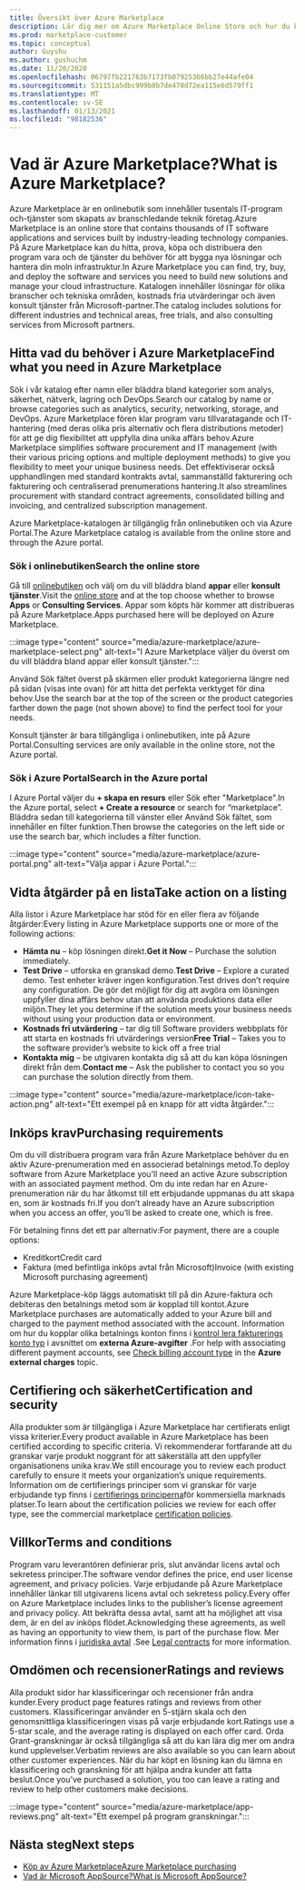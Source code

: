 ```yaml
---
title: Översikt över Azure Marketplace
description: Lär dig mer om Azure Marketplace Online Store och hur du kan hitta och testa program vara och lösningar.
ms.prod: marketplace-customer
ms.topic: conceptual
author: Guyshu
ms.author: gushuchm
ms.date: 11/20/2020
ms.openlocfilehash: 06797fb221763b7173fb07925366bb27e44afe04
ms.sourcegitcommit: 531151a5dbc999b8b7de478d72ea115e6d579ff1
ms.translationtype: MT
ms.contentlocale: sv-SE
ms.lasthandoff: 01/13/2021
ms.locfileid: "98182536"
---
```

# <a name="what-is-azure-marketplace"></a><span data-ttu-id="99321-103">Vad är Azure Marketplace?</span><span class="sxs-lookup"><span data-stu-id="99321-103">What is Azure Marketplace?</span></span>

<span data-ttu-id="99321-104">Azure Marketplace är en onlinebutik som innehåller tusentals IT-program och-tjänster som skapats av branschledande teknik företag.</span><span class="sxs-lookup"><span data-stu-id="99321-104">Azure Marketplace is an online store that contains thousands of IT software applications and services built by industry-leading technology companies.</span></span> <span data-ttu-id="99321-105">På Azure Marketplace kan du hitta, prova, köpa och distribuera den program vara och de tjänster du behöver för att bygga nya lösningar och hantera din moln infrastruktur.</span><span class="sxs-lookup"><span data-stu-id="99321-105">In Azure Marketplace you can find, try, buy, and deploy the software and services you need to build new solutions and manage your cloud infrastructure.</span></span> <span data-ttu-id="99321-106">Katalogen innehåller lösningar för olika branscher och tekniska områden, kostnads fria utvärderingar och även konsult tjänster från Microsoft-partner.</span><span class="sxs-lookup"><span data-stu-id="99321-106">The catalog includes solutions for different industries and technical areas, free trials, and also consulting services from Microsoft partners.</span></span>

## <a name="find-what-you-need-in-azure-marketplace"></a><span data-ttu-id="99321-107">Hitta vad du behöver i Azure Marketplace</span><span class="sxs-lookup"><span data-stu-id="99321-107">Find what you need in Azure Marketplace</span></span>

<span data-ttu-id="99321-108">Sök i vår katalog efter namn eller bläddra bland kategorier som analys, säkerhet, nätverk, lagring och DevOps.</span><span class="sxs-lookup"><span data-stu-id="99321-108">Search our catalog by name or browse categories such as analytics, security, networking, storage, and DevOps.</span></span> <span data-ttu-id="99321-109">Azure Marketplace fören klar program varu tillvaratagande och IT-hantering (med deras olika pris alternativ och flera distributions metoder) för att ge dig flexibilitet att uppfylla dina unika affärs behov.</span><span class="sxs-lookup"><span data-stu-id="99321-109">Azure Marketplace simplifies software procurement and IT management (with their various pricing options and multiple deployment methods) to give you flexibility to meet your unique business needs.</span></span> <span data-ttu-id="99321-110">Det effektiviserar också upphandlingen med standard kontrakts avtal, sammanställd fakturering och fakturering och centraliserad prenumerations hantering.</span><span class="sxs-lookup"><span data-stu-id="99321-110">It also streamlines procurement with standard contract agreements, consolidated billing and invoicing, and centralized subscription management.</span></span>

<span data-ttu-id="99321-111">Azure Marketplace-katalogen är tillgänglig från onlinebutiken och via Azure Portal.</span><span class="sxs-lookup"><span data-stu-id="99321-111">The Azure Marketplace catalog is available from the online store and through the Azure portal.</span></span>  

### <a name="search-the-online-store"></a><span data-ttu-id="99321-112">Sök i onlinebutiken</span><span class="sxs-lookup"><span data-stu-id="99321-112">Search the online store</span></span>

<span data-ttu-id="99321-113">Gå till [onlinebutiken](https://azuremarketplace.microsoft.com/) och välj om du vill bläddra bland **appar** eller **konsult tjänster**.</span><span class="sxs-lookup"><span data-stu-id="99321-113">Visit the [online store](https://azuremarketplace.microsoft.com/) and at the top choose whether to browse **Apps** or **Consulting Services**.</span></span> <span data-ttu-id="99321-114">Appar som köpts här kommer att distribueras på Azure Marketplace.</span><span class="sxs-lookup"><span data-stu-id="99321-114">Apps purchased here will be deployed on Azure Marketplace.</span></span>

:::image type="content" source="media/azure-marketplace/azure-marketplace-select.png" alt-text="I Azure Marketplace väljer du överst om du vill bläddra bland appar eller konsult tjänster.":::

<span data-ttu-id="99321-116">Använd Sök fältet överst på skärmen eller produkt kategorierna längre ned på sidan (visas inte ovan) för att hitta det perfekta verktyget för dina behov.</span><span class="sxs-lookup"><span data-stu-id="99321-116">Use the search bar at the top of the screen or the product categories farther down the page (not shown above) to find the perfect tool for your needs.</span></span>

<span data-ttu-id="99321-117">Konsult tjänster är bara tillgängliga i onlinebutiken, inte på Azure Portal.</span><span class="sxs-lookup"><span data-stu-id="99321-117">Consulting services are only available in the online store, not the Azure portal.</span></span>

### <a name="search-in-the-azure-portal"></a><span data-ttu-id="99321-118">Sök i Azure Portal</span><span class="sxs-lookup"><span data-stu-id="99321-118">Search in the Azure portal</span></span>

<span data-ttu-id="99321-119">I Azure Portal väljer du **+ skapa en resurs** eller Sök efter "Marketplace".</span><span class="sxs-lookup"><span data-stu-id="99321-119">In the Azure portal, select **+ Create a resource** or search for “marketplace”.</span></span> <span data-ttu-id="99321-120">Bläddra sedan till kategorierna till vänster eller Använd Sök fältet, som innehåller en filter funktion.</span><span class="sxs-lookup"><span data-stu-id="99321-120">Then browse the categories on the left side or use the search bar, which includes a filter function.</span></span>

:::image type="content" source="media/azure-marketplace/azure-portal.png" alt-text="Välja appar i Azure Portal.":::

## <a name="take-action-on-a-listing"></a><span data-ttu-id="99321-122">Vidta åtgärder på en lista</span><span class="sxs-lookup"><span data-stu-id="99321-122">Take action on a listing</span></span>

<span data-ttu-id="99321-123">Alla listor i Azure Marketplace har stöd för en eller flera av följande åtgärder:</span><span class="sxs-lookup"><span data-stu-id="99321-123">Every listing in Azure Marketplace supports one or more of the following actions:</span></span>

- <span data-ttu-id="99321-124">**Hämta nu** – köp lösningen direkt.</span><span class="sxs-lookup"><span data-stu-id="99321-124">**Get it Now** – Purchase the solution immediately.</span></span>
- <span data-ttu-id="99321-125">**Test Drive** – utforska en granskad demo.</span><span class="sxs-lookup"><span data-stu-id="99321-125">**Test Drive** – Explore a curated demo.</span></span> <span data-ttu-id="99321-126">Test enheter kräver ingen konfiguration.</span><span class="sxs-lookup"><span data-stu-id="99321-126">Test drives don’t require any configuration.</span></span> <span data-ttu-id="99321-127">De gör det möjligt för dig att avgöra om lösningen uppfyller dina affärs behov utan att använda produktions data eller miljön.</span><span class="sxs-lookup"><span data-stu-id="99321-127">They let you determine if the solution meets your business needs without using your production data or environment.</span></span>
- <span data-ttu-id="99321-128">**Kostnads fri utvärdering** – tar dig till Software providers webbplats för att starta en kostnads fri utvärderings version</span><span class="sxs-lookup"><span data-stu-id="99321-128">**Free Trial** – Takes you to the software provider’s website to kick off a free trial</span></span>
- <span data-ttu-id="99321-129">**Kontakta mig** – be utgivaren kontakta dig så att du kan köpa lösningen direkt från dem.</span><span class="sxs-lookup"><span data-stu-id="99321-129">**Contact me** – Ask the publisher to contact you so you can purchase the solution directly from them.</span></span>

:::image type="content" source="media/azure-marketplace/icon-take-action.png" alt-text="Ett exempel på en knapp för att vidta åtgärder.":::

## <a name="purchasing-requirements"></a><span data-ttu-id="99321-131">Inköps krav</span><span class="sxs-lookup"><span data-stu-id="99321-131">Purchasing requirements</span></span>

<span data-ttu-id="99321-132">Om du vill distribuera program vara från Azure Marketplace behöver du en aktiv Azure-prenumeration med en associerad betalnings metod.</span><span class="sxs-lookup"><span data-stu-id="99321-132">To deploy software from Azure Marketplace you’ll need an active Azure subscription with an associated payment method.</span></span> <span data-ttu-id="99321-133">Om du inte redan har en Azure-prenumeration när du har åtkomst till ett erbjudande uppmanas du att skapa en, som är kostnads fri.</span><span class="sxs-lookup"><span data-stu-id="99321-133">If you don’t already have an Azure subscription when you access an offer, you’ll be asked to create one, which is free.</span></span>

<span data-ttu-id="99321-134">För betalning finns det ett par alternativ:</span><span class="sxs-lookup"><span data-stu-id="99321-134">For payment, there are a couple options:</span></span>  

- <span data-ttu-id="99321-135">Kreditkort</span><span class="sxs-lookup"><span data-stu-id="99321-135">Credit card</span></span>
- <span data-ttu-id="99321-136">Faktura (med befintliga inköps avtal från Microsoft)</span><span class="sxs-lookup"><span data-stu-id="99321-136">Invoice (with existing Microsoft purchasing agreement)</span></span>

<span data-ttu-id="99321-137">Azure Marketplace-köp läggs automatiskt till på din Azure-faktura och debiteras den betalnings metod som är kopplad till kontot.</span><span class="sxs-lookup"><span data-stu-id="99321-137">Azure Marketplace purchases are automatically added to your Azure bill and charged to the payment method associated with the account.</span></span> <span data-ttu-id="99321-138">Information om hur du kopplar olika betalnings konton finns i [kontrol lera fakturerings konto typ](/azure/cost-management-billing/understand/understand-azure-marketplace-charges#check-billing-account-type) i avsnittet om **externa Azure-avgifter** .</span><span class="sxs-lookup"><span data-stu-id="99321-138">For help with associating different payment accounts, see [Check billing account type](/azure/cost-management-billing/understand/understand-azure-marketplace-charges#check-billing-account-type) in the **Azure external charges** topic.</span></span>

## <a name="certification-and-security"></a><span data-ttu-id="99321-139">Certifiering och säkerhet</span><span class="sxs-lookup"><span data-stu-id="99321-139">Certification and security</span></span>

<span data-ttu-id="99321-140">Alla produkter som är tillgängliga i Azure Marketplace har certifierats enligt vissa kriterier.</span><span class="sxs-lookup"><span data-stu-id="99321-140">Every product available in Azure Marketplace has been certified according to specific criteria.</span></span> <span data-ttu-id="99321-141">Vi rekommenderar fortfarande att du granskar varje produkt noggrant för att säkerställa att den uppfyller organisationens unika krav.</span><span class="sxs-lookup"><span data-stu-id="99321-141">We still encourage you to review each product carefully to ensure it meets your organization’s unique requirements.</span></span> <span data-ttu-id="99321-142">Information om de certifierings principer som vi granskar för varje erbjudande typ finns i [certifierings principerna](/legal/marketplace/certification-policies)för kommersiella marknads platser.</span><span class="sxs-lookup"><span data-stu-id="99321-142">To learn about the certification policies we review for each offer type, see the commercial marketplace [certification policies](/legal/marketplace/certification-policies).</span></span>

## <a name="terms-and-conditions"></a><span data-ttu-id="99321-143">Villkor</span><span class="sxs-lookup"><span data-stu-id="99321-143">Terms and conditions</span></span>

<span data-ttu-id="99321-144">Program varu leverantören definierar pris, slut användar licens avtal och sekretess principer.</span><span class="sxs-lookup"><span data-stu-id="99321-144">The software vendor defines the price, end user license agreement, and privacy policies.</span></span> <span data-ttu-id="99321-145">Varje erbjudande på Azure Marketplace innehåller länkar till utgivarens licens avtal och sekretess policy.</span><span class="sxs-lookup"><span data-stu-id="99321-145">Every offer on Azure Marketplace includes links to the publisher’s license agreement and privacy policy.</span></span> <span data-ttu-id="99321-146">Att bekräfta dessa avtal, samt att ha möjlighet att visa dem, är en del av inköps flödet.</span><span class="sxs-lookup"><span data-stu-id="99321-146">Acknowledging these agreements, as well as having an opportunity to view them, is part of the purchase flow.</span></span> <span data-ttu-id="99321-147">Mer information finns i [juridiska avtal](legal-contracts.md) .</span><span class="sxs-lookup"><span data-stu-id="99321-147">See [Legal contracts](legal-contracts.md) for more information.</span></span>

## <a name="ratings-and-reviews"></a><span data-ttu-id="99321-148">Omdömen och recensioner</span><span class="sxs-lookup"><span data-stu-id="99321-148">Ratings and reviews</span></span>

<span data-ttu-id="99321-149">Alla produkt sidor har klassificeringar och recensioner från andra kunder.</span><span class="sxs-lookup"><span data-stu-id="99321-149">Every product page features ratings and reviews from other customers.</span></span> <span data-ttu-id="99321-150">Klassificeringar använder en 5-stjärn skala och den genomsnittliga klassificeringen visas på varje erbjudande kort.</span><span class="sxs-lookup"><span data-stu-id="99321-150">Ratings use a 5-star scale, and the average rating is displayed on each offer card.</span></span> <span data-ttu-id="99321-151">Orda Grant-granskningar är också tillgängliga så att du kan lära dig mer om andra kund upplevelser.</span><span class="sxs-lookup"><span data-stu-id="99321-151">Verbatim reviews are also available so you can learn about other customer experiences.</span></span> <span data-ttu-id="99321-152">När du har köpt en lösning kan du lämna en klassificering och granskning för att hjälpa andra kunder att fatta beslut.</span><span class="sxs-lookup"><span data-stu-id="99321-152">Once you’ve purchased a solution, you too can leave a rating and review to help other customers make decisions.</span></span>

:::image type="content" source="media/azure-marketplace/app-reviews.png" alt-text="Ett exempel på program granskningar.":::

## <a name="next-steps"></a><span data-ttu-id="99321-154">Nästa steg</span><span class="sxs-lookup"><span data-stu-id="99321-154">Next steps</span></span>

- [<span data-ttu-id="99321-155">Köp av Azure Marketplace</span><span class="sxs-lookup"><span data-stu-id="99321-155">Azure Marketplace purchasing</span></span>](azure-purchasing-invoicing.md)
- [<span data-ttu-id="99321-156">Vad är Microsoft AppSource?</span><span class="sxs-lookup"><span data-stu-id="99321-156">What is Microsoft AppSource?</span></span>](appsource-overview.md)